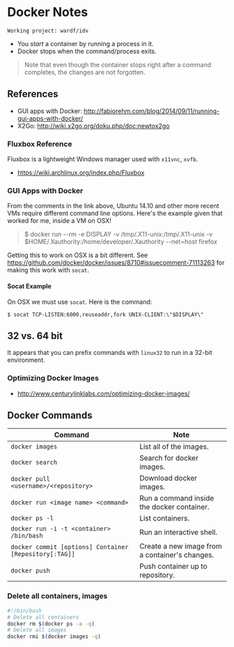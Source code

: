 # Docker Notes


    Working project: wardf/idv

* You *start* a container by running a process in it.
* Docker stops when the command/process exits.

> Note that even though the container stops right after a command completes, the changes are not forgotten.

## References

* GUI apps with Docker: http://fabiorehm.com/blog/2014/09/11/running-gui-apps-with-docker/
* X2Go: http://wiki.x2go.org/doku.php/doc:newtox2go


### Fluxbox Reference

Fluxbox is a lightweight Windows manager used with `x11vnc`, `xvfb`.

* https://wiki.archlinux.org/index.php/Fluxbox

### GUI Apps with Docker

From the comments in the link above, Ubuntu 14.10 and other more recent VMs require different command line options.  Here's the example given that worked for me, inside a VM on OSX!

> $ docker run --rm -e DISPLAY -v /tmp/.X11-unix:/tmp/.X11-unix -v $HOME/.Xauthority:/home/developer/.Xauthority --net=host firefox

Getting this to work on OSX is a bit different.  See https://github.com/docker/docker/issues/8710#issuecomment-71113263 for making this work with `socat`.

#### Socat Example

On OSX we must use `socat`.  Here is the command:

    $ socat TCP-LISTEN:6000,reuseaddr,fork UNIX-CLIENT:\"$DISPLAY\"

## 32 vs. 64 bit

It appears that you can prefix commands with `linux32` to run in a 32-bit environment.

### Optimizing Docker Images

* http://www.centurylinklabs.com/optimizing-docker-images/

## Docker Commands

Command | Note
---- | ----
`docker images` | List all of the images.
`docker search` | Search for docker images.
`docker pull <username>/<repository>` | Download docker images.
`docker run <image name> <command>` | Run a command inside the docker container.
`docker ps -l` | List containers.
`docker run -i -t <container> /bin/bash` | Run an interactive shell.
`docker commit [options] Container [Repository[:TAG]]` | Create a new image from a container's changes.
`docker push` | Push container up to repository.

### Delete all containers, images

~~~~.sh
#!/bin/bash
# Delete all containers
docker rm $(docker ps -a -q)
# Delete all images
docker rmi $(docker images -q)
~~~~

